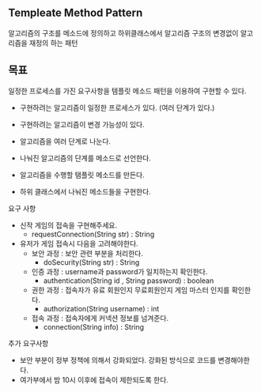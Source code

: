 ## Templeate Method Pattern 
알고리즘의 구조를 메소드에 정의하고 하위클래스에서 알고리즘 구조의 변경없이 알고리즘을 재정의 하는 패턴

## 목표

일정한 프로세스를 가진 요구사항을 템플릿 메소드 패턴을 이용하여 구현할 수 있다.

- 구현하려는 알고리즘이 일정한 프로세스가 있다. (여러 단계가 있다.)
- 구현하려는 알고리즘이 변경 가능성이 있다. 


- 알고리즘을 여러 단계로 나눈다.
- 나눠진 알고리즘의 단계를 메소드로 선언한다.
- 알고리즘을 수행할 탬플릿 메소드를 만든다.
- 하위 클래스에서 나눠진 메소드들을 구현한다.


요구 사항
- 신작 게임의 접속을 구현해주세요.
    - requestConnection(String str) : String
- 유저가 게임 접속시 다음을 고려해야한다.
    - 보안 과정 : 보안 관련 부분을 처리한다.
        -  doSecurity(String str) : String
    - 인증 과정 : username과 password가 일치하는지 확인한다.
        - authentication(String id , String password) : boolean
    - 권한 과정 : 접속자가 유료 회원인지 무료회원인지 게임 마스터 인지를 확인한다.
        - authorization(String username) : int
    - 접속 과정 : 접속자에게 커넥션 정보를 넘겨준다.
        - connection(String info) : String
        
추가 요구사항

- 보안 부분이 정부 정책에 의해서 강화되었다. 강화된 방식으로 코드를 변경해야한다.
- 여가부에서 밤 10시 이후에 접속이 제한되도록 한다.


